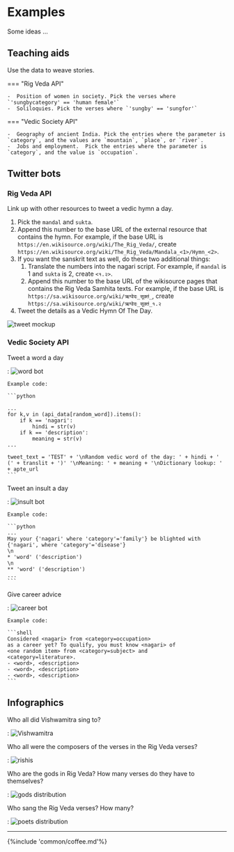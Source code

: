 # Examples

Some ideas ...

## Teaching aids

Use the data to weave stories.

=== "Rig Veda API"

    -  Position of women in society. Pick the verses where `'sungbycategory' == 'human female'`
    -  Soliloquies. Pick the verses where `'sungby' == 'sungfor'`
	
=== "Vedic Society API"

    -  Geography of ancient India. Pick the entries where the parameter is `category`, and the values are `mountain`, `place`, or `river`.
	-  Jobs and employment.  Pick the entries where the parameter is `category`, and the value is `occupation`.

## Twitter bots

### Rig Veda API

Link up with other resources to tweet a vedic hymn a day.

1.  Pick the `mandal` and `sukta`.
1.  Append this number to the base URL of the external resource that contains the hymn. For example, if the base URL is `https://en.wikisource.org/wiki/The_Rig_Veda/`, create `https://en.wikisource.org/wiki/The_Rig_Veda/Mandala_<1>/Hymn_<2>`.
1.  If you want the sanskrit text as well, do these two additional things:
    1.  Translate the numbers into the nagari script. For example, if `mandal` is 1 and `sukta` is 2, create `<१.२>`.
    1.  Append this number to the base URL of the wikisource pages that contains the Rig Veda Samhita texts. For example, if the base URL is `https://sa.wikisource.org/wiki/ऋग्वेदः_सूक्तं_`, create `https://sa.wikisource.org/wiki/ऋग्वेदः_सूक्तं_१.२`
1.  Tweet the details as a Vedic Hymn Of The Day.

![tweet mockup](./images/tweet_mockup_2.png)

### Vedic Society API

Tweet a word a day

:   ![word bot](./images/VS_1.png)

    Example code:
	
	```python

	...
	for k,v in (api_data[random_word]).items():
    	if k == 'nagari':
        	hindi = str(v)
    	if k == 'description':
        	meaning = str(v)
	...

	tweet_text = 'TEST' + '\nRandom vedic word of the day: ' + hindi + ' (' + translit + ')' '\nMeaning: ' + meaning + '\nDictionary lookup: ' + apte_url
	```
Tweet an insult a day

:   ![insult bot](./images/VS_2.png)

    Example code:
	
	```python
	...
	May your {'nagari' where 'category'='family'} be blighted with {'nagari', where 'category'='disease'}
	\n
	* 'word' ('description')
	\n
	** 'word' ('description')
	...
	```

Give career advice

:   ![career bot](./images/tweet_mockup_1.png)

    Example code:
	
	```shell
	Considered <nagari> from <category=occupation>
	as a career yet? To qualify, you must know <nagari> of 
	<one random item> from <category=subject> and 
	<category=literature>.
	- <word>, <description>
	- <word>, <description>
	- <word>, <description>
	```

## Infographics

Who all did Vishwamitra sing to?</h4>

:   ![Vishwamitra](./images/vishwamitra.png)

Who all were the composers of the verses in the Rig Veda verses?

:   ![rishis](./images/rishis.png)

Who are the gods in Rig Veda? How many verses do they have to themselves?

:   ![gods distribution](./images/RV_1.png)

Who sang the Rig Veda verses? How many?

:   ![poets distribution](./images/RV_2.png)

<hr/>

{%include 'common/coffee.md'%}
